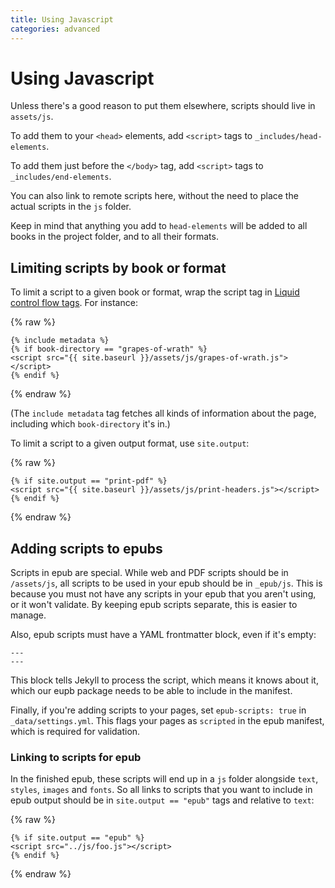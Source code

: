 ```yaml
---
title: Using Javascript
categories: advanced
---
```


# Using Javascript

Unless there's a good reason to put them elsewhere, scripts should live in `assets/js`.

To add them to your `<head>` elements, add `<script>` tags to `_includes/head-elements`. 

To add them just before the `</body>` tag, add `<script>` tags to `_includes/end-elements`. 

You can also link to remote scripts here, without the need to place the actual scripts in the `js` folder.

Keep in mind that anything you add to `head-elements` will be added to all books in the project folder, and to all their formats.

## Limiting scripts by book or format

To limit a script to a given book or format, wrap the script tag in [Liquid control flow tags](https://help.shopify.com/themes/liquid/tags/control-flow-tags). For instance:

{% raw %}
```
{% include metadata %}
{% if book-directory == "grapes-of-wrath" %}
<script src="{{ site.baseurl }}/assets/js/grapes-of-wrath.js"></script>
{% endif %}
```
{% endraw %}

(The `include metadata` tag fetches all kinds of information about the page, including which `book-directory` it's in.)

To limit a script to a given output format, use `site.output`:

{% raw %}
```
{% if site.output == "print-pdf" %}
<script src="{{ site.baseurl }}/assets/js/print-headers.js"></script>
{% endif %}
```
{% endraw %}

## Adding scripts to epubs

Scripts in epub are special. While web and PDF scripts should be in `/assets/js`, all scripts to be used in your epub should be in `_epub/js`. This is because you must not have any scripts in your epub that you aren't using, or it won't validate. By keeping epub scripts separate, this is easier to manage.

Also, epub scripts must have a YAML frontmatter block, even if it's empty:

```
---
---
```

This block tells Jekyll to process the script, which means it knows about it, which our eupb package needs to be able to include in the manifest.

Finally, if you're adding scripts to your pages, set `epub-scripts: true` in `_data/settings.yml`. This flags your pages as `scripted` in the epub manifest, which is required for validation.

### Linking to scripts for epub

In the finished epub, these scripts will end up in a `js` folder alongside `text`, `styles`, `images` and `fonts`. So all links to scripts that you want to include in epub output should be in `site.output == "epub"` tags and relative to `text`:

{% raw %}
```
{% if site.output == "epub" %}
<script src="../js/foo.js"></script>
{% endif %}
```
{% endraw %}
